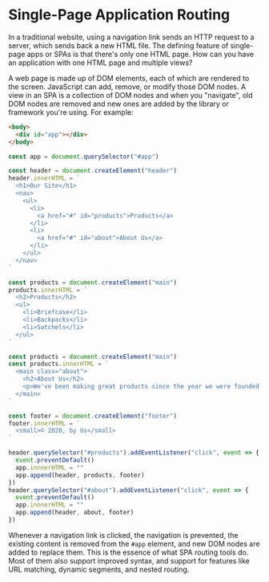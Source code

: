 # Single-Page Application Routing

In a traditional website, using a navigation link sends an HTTP request to a server, which sends back a new HTML file. The defining feature of single-page apps or SPAs is that there's only one HTML page. How can you have an application with one HTML page and multiple views?

A web page is made up of DOM elements, each of which are rendered to the screen. JavaScript can add, remove, or modify those DOM nodes. A view in an SPA is a collection of DOM nodes and when you "navigate", old DOM nodes are removed and new ones are added by the library or framework you're using. For example:

```html
<body>
  <div id="app"></div>
</body>
```

```js
const app = document.querySelector("#app")

const header = document.createElement("header")
header.innerHTML = `
  <h1>Our Site</h1>
  <nav>
    <ul>
      <li>
        <a href="#" id="products">Products</a>
      </li>
      <li>
        <a href="#" id="about">About Us</a>
      </li>
    </ul>
  </nav>
`

const products = document.createElement("main")
products.innerHTML = `
  <h2>Products</h2>
  <ul>
    <li>Briefcase</li>
    <li>Backpacks</li>
    <li>Satchels</li>
  </ul>
`

const products = document.createElement("main")
const products.innerHTML = `
  <main class="about">
    <h2>About Us</h2>
    <p>We've been making great products since the year we were founded.</p>
  </main>
`

const footer = document.createElement("footer")
footer.innerHTML = `
  <small>© 2020, by Us</small>
`

header.querySelector("#products").addEventListener("click", event => {
  event.preventDefault()
  app.innnerHTML = ""
  app.append(header, products, footer)
})
header.querySelector("#about").addEventListener("click", event => {
  event.preventDefault()
  app.innnerHTML = ""
  app.append(header, about, footer)
})
```

Whenever a navigation link is clicked, the navigation is prevented, the existing content is removed from the `#app` element, and new DOM nodes are added to replace them. This is the essence of what SPA routing tools do. Most of them also support improved syntax, and support for features like URL matching, dynamic segments, and nested routing.
